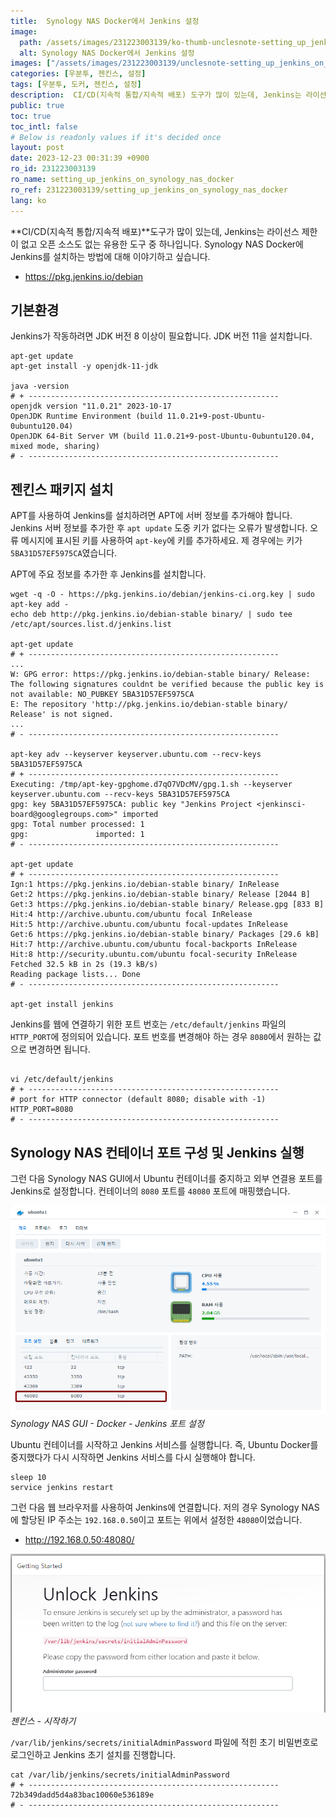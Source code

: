 ```yaml
---
title:  Synology NAS Docker에서 Jenkins 설정
image:
  path: /assets/images/231223003139/ko-thumb-unclesnote-setting_up_jenkins_on_synology_nas_docker.png
  alt: Synology NAS Docker에서 Jenkins 설정
images: ["/assets/images/231223003139/unclesnote-setting_up_jenkins_on_synology_nas_docker-synology_nas_gui-docker-jenkins_port_settings.png", "/assets/images/231223003139/unclesnote-setting_up_jenkins_on_synology_nas_docker-jenkins-getting_started.png"]
categories: [우분투, 젠킨스, 설정]
tags: [우분투, 도커, 젠킨스, 설정]
description:  CI/CD(지속적 통합/지속적 배포) 도구가 많이 있는데, Jenkins는 라이선스 제한이 없고 오픈 소스도 없는 유용한 도구 중 하나입니다. Synology NAS Docker에 Jenkins를 설치하는 방법에 대해 이야기하고 싶습니다.
public: true
toc: true
toc_intl: false
# Below is readonly values if it's decided once
layout: post
date: 2023-12-23 00:31:39 +0900
ro_id: 231223003139
ro_name: setting_up_jenkins_on_synology_nas_docker
ro_ref: 231223003139/setting_up_jenkins_on_synology_nas_docker
lang: ko
---
```

**CI/CD(지속적 통합/지속적 배포)**도구가 많이 있는데, Jenkins는 라이선스 제한이 없고 오픈 소스도 없는 유용한 도구 중 하나입니다. Synology NAS Docker에 Jenkins를 설치하는 방법에 대해 이야기하고 싶습니다.  
- https://pkg.jenkins.io/debian

## 기본환경
Jenkins가 작동하려면 JDK 버전 8 이상이 필요합니다. JDK 버전 11을 설치합니다.  

```shell
apt-get update
apt-get install -y openjdk-11-jdk

java -version
# + --------------------------------------------------------
openjdk version "11.0.21" 2023-10-17
OpenJDK Runtime Environment (build 11.0.21+9-post-Ubuntu-0ubuntu120.04)
OpenJDK 64-Bit Server VM (build 11.0.21+9-post-Ubuntu-0ubuntu120.04, mixed mode, sharing)
# - --------------------------------------------------------

```
## 젠킨스 패키지 설치
APT를 사용하여 Jenkins를 설치하려면 APT에 서버 정보를 추가해야 합니다. Jenkins 서버 정보를 추가한 후 `apt update` 도중 키가 없다는 오류가 발생합니다. 오류 메시지에 표시된 키를 사용하여 `apt-key`에 키를 추가하세요. 제 경우에는 키가 `5BA31D57EF5975CA`였습니다.  

APT에 주요 정보를 추가한 후 Jenkins를 설치합니다.  

```shell
wget -q -O - https://pkg.jenkins.io/debian/jenkins-ci.org.key | sudo apt-key add -
echo deb http://pkg.jenkins.io/debian-stable binary/ | sudo tee /etc/apt/sources.list.d/jenkins.list

apt-get update
# + --------------------------------------------------------
...
W: GPG error: https://pkg.jenkins.io/debian-stable binary/ Release: The following signatures couldnt be verified because the public key is not available: NO_PUBKEY 5BA31D57EF5975CA
E: The repository 'http://pkg.jenkins.io/debian-stable binary/ Release' is not signed.
...
# - --------------------------------------------------------

apt-key adv --keyserver keyserver.ubuntu.com --recv-keys 5BA31D57EF5975CA
# + --------------------------------------------------------
Executing: /tmp/apt-key-gpghome.d7qO7VDcMV/gpg.1.sh --keyserver keyserver.ubuntu.com --recv-keys 5BA31D57EF5975CA
gpg: key 5BA31D57EF5975CA: public key "Jenkins Project <jenkinsci-board@googlegroups.com>" imported
gpg: Total number processed: 1
gpg:               imported: 1
# - --------------------------------------------------------

apt-get update
# + --------------------------------------------------------
Ign:1 https://pkg.jenkins.io/debian-stable binary/ InRelease
Get:2 https://pkg.jenkins.io/debian-stable binary/ Release [2044 B]
Get:3 https://pkg.jenkins.io/debian-stable binary/ Release.gpg [833 B]
Hit:4 http://archive.ubuntu.com/ubuntu focal InRelease
Hit:5 http://archive.ubuntu.com/ubuntu focal-updates InRelease
Get:6 https://pkg.jenkins.io/debian-stable binary/ Packages [29.6 kB]
Hit:7 http://archive.ubuntu.com/ubuntu focal-backports InRelease
Hit:8 http://security.ubuntu.com/ubuntu focal-security InRelease
Fetched 32.5 kB in 2s (19.3 kB/s)
Reading package lists... Done
# - --------------------------------------------------------

apt-get install jenkins

```
Jenkins를 웹에 연결하기 위한 포트 번호는 `/etc/default/jenkins` 파일의 `HTTP_PORT`에 정의되어 있습니다. 포트 번호를 변경해야 하는 경우 `8080`에서 원하는 값으로 변경하면 됩니다.  

```shell

vi /etc/default/jenkins
# + --------------------------------------------------------
# port for HTTP connector (default 8080; disable with -1)
HTTP_PORT=8080
# - --------------------------------------------------------

```
## Synology NAS 컨테이너 포트 구성 및 Jenkins 실행
그런 다음 Synology NAS GUI에서 Ubuntu 컨테이너를 중지하고 외부 연결용 포트를 Jenkins로 설정합니다. 컨테이너의 `8080` 포트를 `48080` 포트에 매핑했습니다.  

![Synology NAS GUI - Docker - Jenkins 포트 설정](/assets/images/231223003139/unclesnote-setting_up_jenkins_on_synology_nas_docker-synology_nas_gui-docker-jenkins_port_settings.png)
_Synology NAS GUI - Docker - Jenkins 포트 설정_

Ubuntu 컨테이너를 시작하고 Jenkins 서비스를 실행합니다. 즉, Ubuntu Docker를 중지했다가 다시 시작하면 Jenkins 서비스를 다시 실행해야 합니다.  

```shell
sleep 10
service jenkins restart
```
그런 다음 웹 브라우저를 사용하여 Jenkins에 연결합니다. 저의 경우 Synology NAS에 할당된 IP 주소는 `192.168.0.50`이고 포트는 위에서 설정한 `48080`이었습니다.  
- http://192.168.0.50:48080/


![젠킨스 - 시작하기](/assets/images/231223003139/unclesnote-setting_up_jenkins_on_synology_nas_docker-jenkins-getting_started.png)
_젠킨스 - 시작하기_

`/var/lib/jenkins/secrets/initialAdminPassword` 파일에 적힌 초기 비밀번호로 로그인하고 Jenkins 초기 설치를 진행합니다.  

```shell
cat /var/lib/jenkins/secrets/initialAdminPassword
# + --------------------------------------------------------
72b349dadd5d4a83bac10060e536189e
# - --------------------------------------------------------
```

